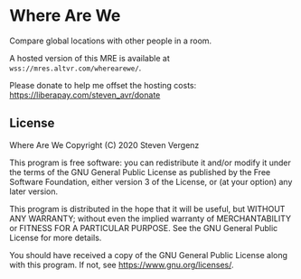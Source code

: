 Where Are We
=============

Compare global locations with other people in a room.

A hosted version of this MRE is available at `wss://mres.altvr.com/wherearewe/`.

Please donate to help me offset the hosting costs: https://liberapay.com/steven_avr/donate

License
--------

Where Are We
Copyright (C) 2020  Steven Vergenz

This program is free software: you can redistribute it and/or modify
it under the terms of the GNU General Public License as published by
the Free Software Foundation, either version 3 of the License, or
(at your option) any later version.

This program is distributed in the hope that it will be useful,
but WITHOUT ANY WARRANTY; without even the implied warranty of
MERCHANTABILITY or FITNESS FOR A PARTICULAR PURPOSE.  See the
GNU General Public License for more details.

You should have received a copy of the GNU General Public License
along with this program.  If not, see <https://www.gnu.org/licenses/>.